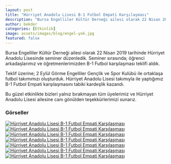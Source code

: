 ```yaml
---
layout: post
title: "Hürriyet Anadolu Lisesi B-1 Futbol Empati Karşılaşması"
description: "Bursa Engelliler Kültür Derneği ailesi olarak 22 Nisan 2019 tarihinde Hürriyet Anadolu Lisesinde seminer düzenledik."
author: bekder
categories: [Etkinlik]
image: assets/images/blog/engel-yok.jpg
featured: false
---
```


Bursa Engelliler Kültür Derneği ailesi olarak 22 Nisan 2019 tarihinde Hürriyet Anadolu Lisesinde seminer düzenledik. Seminer sırasında; öğrenci arkadaşlarımız ve öğretmenlerimizden B-1 Futbol karşılaşması teklifi aldık.

Teklif üzerine; 2 Eylül Görme Engelliler Gençlik ve Spor Kulübü ile ortaklaşa futbol takımımızı oluşturduk. Hürriyet Anadolu Lisesi takımıyla ile yaptığımız B-1 Futbol Empati karşılaşmasını tabiki kardeşlik kazandı.

Bu güzel etkinlikte bizleri yalnız bırakmayan tüm üyelerimiz ve Hürriyet Anadolu Lisesi ailesine canı gönülden teşekkürlerimizi sunarız.

### Görseller

<a href="/assets/images/blog/hurriyet-anadolu-lisesi-futbol-karsilasmasi-1.jpg" data-lightbox="hurriyet-anadolu-lisesi-futbol-karsilasmasi" data-title="Hürriyet Anadolu Lisesi B-1 Futbol Empati Karşılaşması">
    <img src="/assets/images/blog/hurriyet-anadolu-lisesi-futbol-karsilasmasi-1.jpg" alt="Hürriyet Anadolu Lisesi B-1 Futbol Empati Karşılaşması" />
</a>

<a href="/assets/images/blog/hurriyet-anadolu-lisesi-futbol-karsilasmasi-2.jpg" data-lightbox="hurriyet-anadolu-lisesi-futbol-karsilasmasi" data-title="Hürriyet Anadolu Lisesi B-1 Futbol Empati Karşılaşması">
    <img src="/assets/images/blog/hurriyet-anadolu-lisesi-futbol-karsilasmasi-2.jpg" alt="Hürriyet Anadolu Lisesi B-1 Futbol Empati Karşılaşması" />
</a>

<a href="/assets/images/blog/hurriyet-anadolu-lisesi-futbol-karsilasmasi-3.jpg" data-lightbox="hurriyet-anadolu-lisesi-futbol-karsilasmasi" data-title="Hürriyet Anadolu Lisesi B-1 Futbol Empati Karşılaşması">
    <img src="/assets/images/blog/hurriyet-anadolu-lisesi-futbol-karsilasmasi-3.jpg" alt="Hürriyet Anadolu Lisesi B-1 Futbol Empati Karşılaşması" />
</a>

<a href="/assets/images/blog/hurriyet-anadolu-lisesi-futbol-karsilasmasi-4.jpg" data-lightbox="hurriyet-anadolu-lisesi-futbol-karsilasmasi" data-title="Hürriyet Anadolu Lisesi B-1 Futbol Empati Karşılaşması">
    <img src="/assets/images/blog/hurriyet-anadolu-lisesi-futbol-karsilasmasi-4.jpg" alt="Hürriyet Anadolu Lisesi B-1 Futbol Empati Karşılaşması" />
</a>

<a href="/assets/images/blog/hurriyet-anadolu-lisesi-futbol-karsilasmasi-5.jpg" data-lightbox="hurriyet-anadolu-lisesi-futbol-karsilasmasi" data-title="Hürriyet Anadolu Lisesi B-1 Futbol Empati Karşılaşması">
    <img src="/assets/images/blog/hurriyet-anadolu-lisesi-futbol-karsilasmasi-5.jpg" alt="Hürriyet Anadolu Lisesi B-1 Futbol Empati Karşılaşması" />
</a>

<a href="/assets/images/blog/hurriyet-anadolu-lisesi-futbol-karsilasmasi-6.jpg" data-lightbox="hurriyet-anadolu-lisesi-futbol-karsilasmasi" data-title="Hürriyet Anadolu Lisesi B-1 Futbol Empati Karşılaşması">
    <img src="/assets/images/blog/hurriyet-anadolu-lisesi-futbol-karsilasmasi-6.jpg" alt="Hürriyet Anadolu Lisesi B-1 Futbol Empati Karşılaşması" />
</a>

<a href="/assets/images/blog/hurriyet-anadolu-lisesi-futbol-karsilasmasi-7.jpg" data-lightbox="hurriyet-anadolu-lisesi-futbol-karsilasmasi" data-title="Hürriyet Anadolu Lisesi B-1 Futbol Empati Karşılaşması">
    <img src="/assets/images/blog/hurriyet-anadolu-lisesi-futbol-karsilasmasi-7.jpg" alt="Hürriyet Anadolu Lisesi B-1 Futbol Empati Karşılaşması" />
</a>
